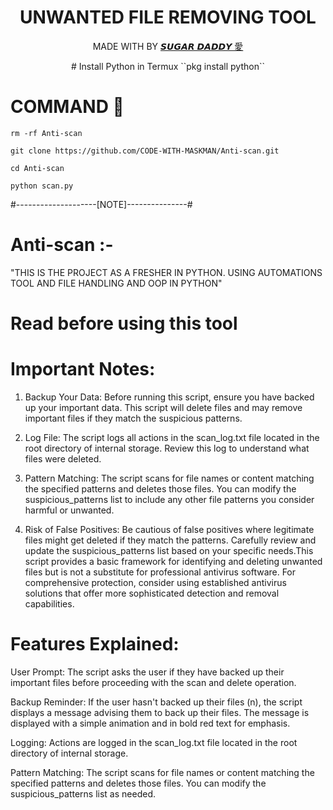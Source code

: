 <h1 align="center">
 UNWANTED FILE REMOVING TOOL
</h1>
</div>
<p align="center">
  MADE WITH BY <a href="https://github.com/CODE-WITH-MASKMAN">𝙎𝙐𝙂𝘼𝙍 𝘿𝘼𝘿𝘿𝙔 愛</a>
</p>
<p align="center">
# Install Python in Termux
``pkg install python``


# COMMAND 🌚
```
rm -rf Anti-scan

git clone https://github.com/CODE-WITH-MASKMAN/Anti-scan.git

cd Anti-scan

python scan.py
```
#--------------------[NOTE]---------------#
# Anti-scan :-
"THIS IS THE PROJECT AS A FRESHER IN PYTHON. USING AUTOMATIONS TOOL AND FILE HANDLING AND OOP IN PYTHON"
# Read before using this tool 
# Important Notes:

1) Backup Your Data: Before running this script, ensure you have backed up your important data. This script will delete files and may remove important files if they match the suspicious patterns.

2) Log File: The script logs all actions in the scan_log.txt file located in the root directory of internal storage. Review this log to understand what files were deleted.

3) Pattern Matching: The script scans for file names or content matching the specified patterns and deletes those files. You can modify the suspicious_patterns list to include any other file patterns you consider harmful or unwanted.

4) Risk of False Positives: Be cautious of false positives where legitimate files might get deleted if they match the patterns. Carefully review and update the suspicious_patterns list based on your specific needs.This script provides a basic framework for identifying and deleting unwanted files but is not a substitute for professional antivirus software. For comprehensive protection, consider using established antivirus solutions that offer more sophisticated detection and removal capabilities.


# Features Explained:

User Prompt: The script asks the user if they have backed up their important files before proceeding with the scan and delete operation.

Backup Reminder: If the user hasn't backed up their files (n), the script displays a message advising them to back up their files. The message is displayed with a simple animation and in bold red text for emphasis.

Logging: Actions are logged in the scan_log.txt file located in the root directory of internal storage.

Pattern Matching: The script scans for file names or content matching the specified patterns and deletes those files. You can modify the suspicious_patterns list as needed.
